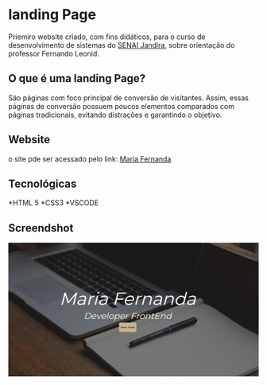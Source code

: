 # landing Page
Priemiro website criado, com fins didáticos, para o curso de desenvolvimento de sistemas do [SENAI Jandira](https://jandira.sp.senai.br/), sobre orientação do professor Fernando Leonid.

## O que é uma landing Page?
São páginas com foco principal de conversão de visitantes. Assim, essas páginas de conversão possuem poucos elementos comparados com páginas tradicionais, evitando distrações e garantindo o objetivo.

## Website
o site pde ser acessado pelo link:
[Maria Fernanda](https://mariahfernanda.github.io/landing-page-b/)

## Tecnológicas
*HTML 5
*CSS3
*VSCODE

## Screendshot
![](site.PNG)